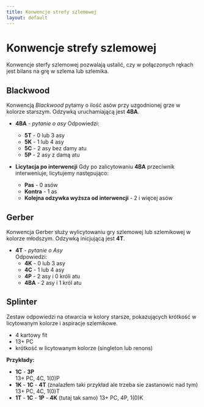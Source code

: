 ```yaml
---
title: Konwencje strefy szlemowej
layout: default
---
```


# Konwencje strefy szlemowej

Konwencje sterfy szlemowej pozwalają ustalić, czy w połączonych rękach jest bilans na grę w szlema lub szlemika.


## Blackwood

Konwencją *Blackwood* pytamy o ilość asów przy uzgodnionej grze w kolorze starszym. Odzywką uruchamiającą jest **4BA**.

*	**4BA** - *pytanie o asy*
	Odpowiedzi:

	*	**5T** - 0 lub 3 asy
	*	**5K** - 1 lub 4 asy
	*	**5C** - 2 asy bez damy atu
	*	**5P** - 2 asy z damą atu
 
*	**Licytacja po interwencji**
	Gdy po zalicytowaniu **4BA** przeciwnik interweniuje, licytujemy następująco:

	*	**Pas** - 0 asów
	*	**Kontra** - 1 as
	*   **Kolejna odzywka wyższa od interwencji** - 2 i więcej asów


## Gerber

Konwencja Gerber służy wylicytowaniu gry szlemowej lub szlemikowej w kolorze młodszym. Odzywką inicjującą jest **4T**.

*	**4T** -  *pytanie o Asy*  
	Odpowiedzi:
	*	**4K** - 0 lub 3 asy
	*	**4C** - 1 lub 4 asy
	*	**4P** - 2 asy i 0 króli atu
	*	**4BA** - 2 asy i 1 król atu

## Splinter

Zestaw odpowiedzi na otwarcia w kolory starsze, pokazujących krótkość w licytowanym kolorze i aspiracje szlemikowe.
*	4 kartowy fit
*	13+ PC
*	krótkość w licytowanym kolorze (singleton lub renons)

**Przykłady:**

*	**1C** -  **3P**  
	13+ PC, 4C, 1(0)P
*	**1K** - **1C** - **4T** (znalazłem taki przykład ale trzeba sie zastanowic nad tym)
	13+ PC, 4C, 1(0)T
* **1T** - **1C** - **1P** - **4K** (tutaj tak samo)
	13+ PC, 4P, 1(0)K
